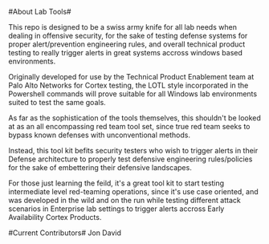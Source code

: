 #About Lab Tools#

This repo is designed to be a swiss army knife for all lab needs when dealing in offensive security,
for the sake of testing defense systems for proper alert/prevention engineering rules, and overall technical 
product testing to really trigger alerts in great systems accross windows based environments.

Originally developed for use by the Technical Product Enablement team at Palo Alto Networks for Cortex testing, 
the LOTL style incorporated in the Powershell commands will prove suitable for all Windows lab environments 
suited to test the same goals.

As far as the sophistication of the tools themselves, this shouldn't be looked at as an all encompassing 
red team tool set, since true red team seeks to bypass known defenses with unconventional methods. 

Instead, this tool kit befits security testers who wish to trigger alerts in their Defense architecture 
to properly test defensive engineering rules/policies for the sake of embettering their defensive landscapes.

For those just learning the feild, it's a great tool kit to start testing intermediate level red-teaming operations, since 
it's use case oriented, and was developed in the wild and on the run while testing different attack scenarios in Enterprise 
lab settings to trigger alerts accross Early Availability Cortex Products.


#Current Contributors#
  Jon David
    




